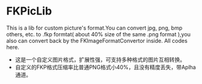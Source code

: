 # FKPicLib
This is a lib for custom picture's format.You can convert jpg, png, bmp others, etc. to .fkp formtat( about 40% size of the same .png format ),you also can convert back by the FKImageFormatConvertor inside. All codes here.

* 这是一个自定义图片格式，扩展性强，可支持多种格式的图片互相转换。
* 自定义的FKP格式压缩率比普通PNG格式小40%，且没有精度丢失，带Aplha通道。

